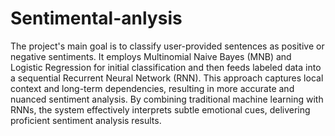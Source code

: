 # Sentimental-anlysis
The project's main goal is to classify user-provided sentences as positive or negative sentiments. It employs Multinomial Naive Bayes (MNB) and Logistic Regression for initial classification and then feeds labeled data into a sequential Recurrent Neural Network (RNN). This approach captures local context and long-term dependencies, resulting in more accurate and nuanced sentiment analysis. By combining traditional machine learning with RNNs, the system effectively interprets subtle emotional cues, delivering proficient sentiment analysis results.
